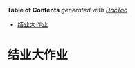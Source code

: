 <!-- START doctoc generated TOC please keep comment here to allow auto update -->
<!-- DON'T EDIT THIS SECTION, INSTEAD RE-RUN doctoc TO UPDATE -->
**Table of Contents**  *generated with [DocToc](https://github.com/thlorenz/doctoc)*

- [结业大作业](#%E7%BB%93%E4%B8%9A%E5%A4%A7%E4%BD%9C%E4%B8%9A)

<!-- END doctoc generated TOC please keep comment here to allow auto update -->

# 结业大作业

